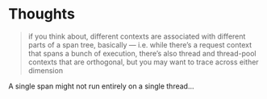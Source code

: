 # Thoughts

> if you think about, different contexts are associated with different parts of
> a span tree, basically — i.e. while there’s a request context that spans a
> bunch of execution, there’s also thread and thread-pool contexts that are
> orthogonal, but you may want to trace across either dimension

A single span might not run entirely on a single thread...
